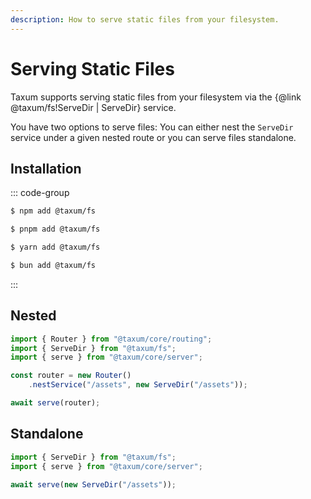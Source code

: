 ```yaml
---
description: How to serve static files from your filesystem. 
---
```


# Serving Static Files

Taxum supports serving static files from your filesystem via the {@link @taxum/fs!ServeDir | ServeDir} service.

You have two options to serve files: You can either nest the `ServeDir` service under a given nested route or you can
serve files standalone.

## Installation

::: code-group

```sh [npm]
$ npm add @taxum/fs
```

```sh [pnpm]
$ pnpm add @taxum/fs
```

```sh [yarn]
$ yarn add @taxum/fs
```

```sh [bun]
$ bun add @taxum/fs
```

:::

## Nested

```ts
import { Router } from "@taxum/core/routing";
import { ServeDir } from "@taxum/fs";
import { serve } from "@taxum/core/server";

const router = new Router()
    .nestService("/assets", new ServeDir("/assets"));

await serve(router);
```

## Standalone

```ts
import { ServeDir } from "@taxum/fs";
import { serve } from "@taxum/core/server";

await serve(new ServeDir("/assets"));
```
